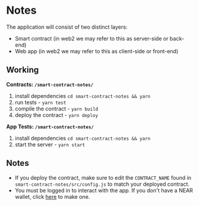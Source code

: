 # Notes

The application will consist of two distinct layers:

- Smart contract (in web2 we may refer to this as server-side or back-end)
- Web app (in web2 we may refer to this as client-side or front-end)

## Working

**Contracts: `/smart-contract-notes/`**
1. install dependencies `cd smart-contract-notes && yarn`
2. run tests - `yarn test`
3. compile the contract - `yarn build`
4. deploy the contract - `yarn deploy`
 
**App Tests: `/smart-contract-notes/`**
1. install dependencies `cd smart-contract-notes && yarn`
2. start the server - `yarn start`

## Notes

- If you deploy the contract, make sure to edit the `CONTRACT_NAME` found in `smart-contract-notes/src/config.js` to match your deployed contract. 
- You must be logged in to interact with the app. If you don't have a NEAR wallet, click [here](https://wallet.testnet.near.org/) to make one.
